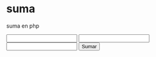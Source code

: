 # suma
suma en php

<html>

<head>
<title>SUMA PHP Diana Kchudo Aldo TLV HLM</title>
<script>
function sumar() {
var n1 = parseInt(document.MyForm.numero1.value);
var n2 = parseInt(document.MyForm.numero2.value);
document.MyForm.resultado.value=n1+n2;
}
</script>
</head>

<body>

<form name="MyForm">
<input type="text" name="numero1" size="20">
<input type="text" name="numero2" size="20">
<input type="text" name="resultado" size="20">

<input type="button" value="Sumar" onclick="sumar()">
</form>

</body>

</html>

